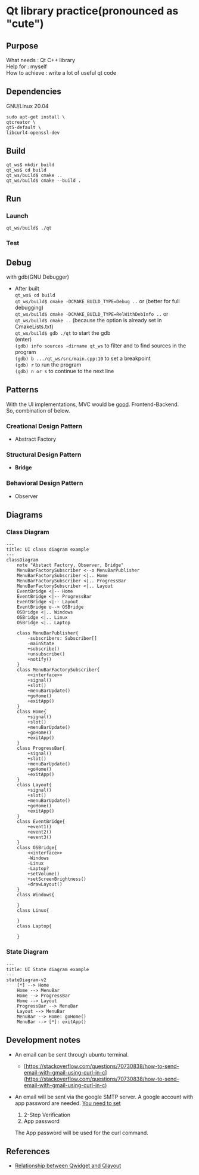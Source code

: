 # Qt library practice(pronounced as "cute")
## Purpose
What needs : Qt C++ library  
Help for : myself  
How to achieve : write a lot of useful qt code
## Dependencies
GNU/Linux 20.04
```
sudo apt-get install \
qtcreator \
qt5-default \
libcurl4-openssl-dev
```
## Build
```
qt_ws$ mkdir build
qt_ws$ cd build
qt_ws/build$ cmake ..
qt_ws/build$ cmake --build .
```
## Run
### Launch
```
qt_ws/build$ ./qt
```
### Test

## Debug
with gdb(GNU Debugger)  
- After built  
`qt_ws$ cd build`  
`qt_ws/build$ cmake -DCMAKE_BUILD_TYPE=Debug ..` or (better for full debugging)  
`qt_ws/build$ cmake -DCMAKE_BUILD_TYPE=RelWithDebInfo ..` or  
`qt_ws/build$ cmake ..` (because the option is already set in CmakeLists.txt)  
`qt_ws/build$ gdb ./qt` to start the gdb  
(enter)  
`(gdb) info sources -dirname qt_ws` to filter and to find sources in the program  
`(gdb) b .../qt_ws/src/main.cpp:10` to set a breakpoint  
`(gdb) r` to run the program  
`(gdb) n or s` to continue to the next line  

## Patterns
With the UI implementations, MVC would be [good](https://stackoverflow.com/questions/9419147/which-software-design-patterns-do-common-gui-frameworks-exhibit). Frontend-Backend.  
So, combination of below.  
### Creational Design Pattern
- Abstract Factory
### Structural Design Pattern
- **Bridge**
### Behavioral Design Pattern
- Observer
## Diagrams
### Class Diagram
```mermaid
---
title: UI class diagram example
---
classDiagram
    note "Abstact Factory, Observer, Bridge"
    MenuBarFactorySubscriber <--o MenuBarPublisher
    MenuBarFactorySubscriber <|.. Home
    MenuBarFactorySubscriber <|.. ProgressBar
    MenuBarFactorySubscriber <|.. Layout
    EventBridge <|-- Home
    EventBridge <|-- ProgressBar
    EventBridge <|-- Layout
    EventBridge o--> OSBridge
    OSBridge <|.. Windows
    OSBridge <|.. Linux
    OSBridge <|.. Laptop

    class MenuBarPublisher{
        -subscribers: Subscriber[]
        -mainState
        +subscribe()
        +unsubscribe()
        +notify()
    }
    class MenuBarFactorySubscriber{
        <<interface>>
        +signal()
        +slot()
        +menuBarUpdate()
        +goHome()
        +exitApp()
    }
    class Home{
        +signal()
        +slot()
        +menuBarUpdate()
        +goHome()
        +exitApp()
    }
    class ProgressBar{
        +signal()
        +slot()
        +menuBarUpdate()
        +goHome()
        +exitApp()
    }
    class Layout{
        +signal()
        +slot()
        +menuBarUpdate()
        +goHome()
        +exitApp()
    }
    class EventBridge{
        +event1()
        +event2()
        +event3()
    }
    class OSBridge{
        <<interface>>
        -Windows
        -Linux
        -Laptop?
        +setVolume()
        +setScreenBrightness()
        +drawLayout()
    }
    class Windows{

    }
    class Linux{

    }
    class Laptop{

    }
```
### State Diagram
```mermaid
---
title: UI State diagram example
---
stateDiagram-v2
    [*] --> Home
    Home --> MenuBar
    Home --> ProgressBar
    Home --> Layout
    ProgressBar --> MenuBar
    Layout --> MenuBar
    MenuBar --> Home: goHome()
    MenuBar --> [*]: exitApp()
```
## Development notes
- An email can be sent through ubuntu terminal.
  - [https://stackoverflow.com/questions/70730838/how-to-send-email-with-gmail-using-curl-in-c](https://stackoverflow.com/questions/70730838/how-to-send-email-with-gmail-using-curl-in-c)
- An email will be sent via the google SMTP server. A google account with app password are needed. [You need to set](https://support.google.com/mail/answer/185833?hl=en)
  1. 2-Step Verification 
  2. App password
   
  The App password will be used for the curl command.

## References
- [Relationship between Qwidget and Qlayout](https://stackoverflow.com/questions/24262564/convert-between-qlayout-and-qwidget)